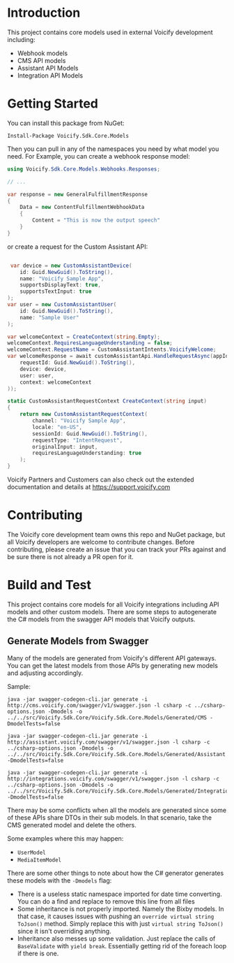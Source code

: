 # Introduction 

This project contains core models used in external Voicify development including:

- Webhook models
- CMS API models
- Assistant API Models
- Integration API Models

# Getting Started

You can install this package from NuGet:

```
Install-Package Voicify.Sdk.Core.Models
```

Then you can pull in any of the namespaces you need by what model you need. For Example, you can create a webhook response model:


```csharp
using Voicify.Sdk.Core.Models.Webhooks.Responses;

// ...

var response = new GeneralFulfillmentResponse
{
    Data = new ContentFulfillmentWebhookData
    {
        Content = "This is now the output speech"
    }
}
```

or create a request for the Custom Assistant API:

```csharp

 var device = new CustomAssistantDevice(
    id: Guid.NewGuid().ToString(),
    name: "Voicify Sample App",
    supportsDisplayText: true,
    supportsTextInput: true
);
var user = new CustomAssistantUser(
    id: Guid.NewGuid().ToString(),
    name: "Sample User"
);

var welcomeContext = CreateContext(string.Empty);
welcomeContext.RequiresLanguageUnderstanding = false;
welcomeContext.RequestName = CustomAssistantIntents.VoicifyWelcome;
var welcomeResponse = await customAssistantApi.HandleRequestAsync(appId, appSecret, new CustomAssistantRequestBody(
    requestId: Guid.NewGuid().ToString(),
    device: device,
    user: user,
    context: welcomeContext
));

static CustomAssistantRequestContext CreateContext(string input)
{
    return new CustomAssistantRequestContext(
        channel: "Voicify Sample App",
        locale: "en-US",
        sessionId: Guid.NewGuid().ToString(),
        requestType: "IntentRequest",
        originalInput: input,
        requiresLanguageUnderstanding: true
    );
}
```

Voicify Partners and Customers can also check out the extended documentation and details at https://support.voicify.com

# Contributing

The Voicify core development team owns this repo and NuGet package, but all Voicify developers are welcome to contribute changes. Before contributing, please create an issue that you can track your PRs against and be sure there is not already a PR open for it.

# Build and Test

This project contains core models for all Voicify integrations including API models and other custom models.
There are some steps to autogenerate the C# models from the swagger API models that Voicify outputs.

## Generate Models from Swagger

Many of the models are generated from Voicify's different API gateways. You can get the latest models from those APIs by generating new models and adjusting accordingly.

Sample:

```
java -jar swagger-codegen-cli.jar generate -i http://cms.voicify.com/swagger/v1/swagger.json -l csharp -c ../csharp-options.json -Dmodels -o ../../src/Voicify.Sdk.Core/Voicify.Sdk.Core.Models/Generated/CMS -DmodelTests=false
```

```
java -jar swagger-codegen-cli.jar generate -i http://assistant.voicify.com/swagger/v1/swagger.json -l csharp -c ../csharp-options.json -Dmodels -o ../../src/Voicify.Sdk.Core/Voicify.Sdk.Core.Models/Generated/Assistant -DmodelTests=false
```

```
java -jar swagger-codegen-cli.jar generate -i http://integrations.voicify.com/swagger/v1/swagger.json -l csharp -c ../csharp-options.json -Dmodels -o ../../src/Voicify.Sdk.Core/Voicify.Sdk.Core.Models/Generated/Integrations -DmodelTests=false
```

There may be some conflicts when all the models are generated since some of these APIs share DTOs in their sub models. In that scenario, take the CMS generated model and delete the others.

Some examples where this may happen:

- `UserModel`
- `MediaItemModel`

There are some other things to note about how the C# generator generates these models with the `-Dmodels` flag:

- There is a useless static namespace imported for date time converting. You can do a find and replace to remove this line from all files
- Some inheritance is not properly imported. Namely the Bixby models. In that case, it causes issues with pushing an `override virtual string ToJson()` method. Simply replace this with just `virtual string ToJson()` since it isn't overriding anything.
- Inheritance also messes up some validation. Just replace the calls of `BaseValidate` with `yield break`. Essentially getting rid of the foreach loop if there is one.